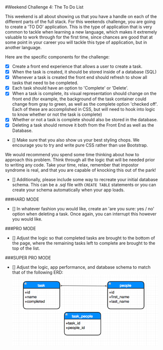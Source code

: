 #Weekend Challenge 4: The To Do List

This weekend is all about showing us that you have a handle on each of the different parts of the full stack. For this weekends challenge, you are going to create a 'TO DO' application. This is the type of application that is very common to tackle when learning a new language, which makes it extremely valuable to work through for the first time, since chances are good that at some point in your career you will tackle this type of application, but in another language.

Here are the specific components for the challenge:

* [x] Create a front end experience that allows a user to create a task.
* [x] When the task is created, it should be stored inside of a database (SQL)
* [x] Whenever a task is created the front end should refresh to show all tasks that need to be completed.
* [x] Each task should have an option to 'Complete' or 'Delete'.
* [x] When a task is complete, its visual representation should change on the front end (for example, the background of the task container could change from gray to green, as well as the complete option 'checked off'. Each of these are accomplished in CSS, but will need to hook into logic to know whether or not the task is complete)
* [x] Whether or not a task is complete should also be stored in the database.
* [x] Deleting a task should remove it both from the Front End as well as the Database.

* [] Make sure that you also show us your best styling chops. We encourage you to try and write pure CSS rather than use Bootstrap.

We would recommend you spend some time thinking about how to approach this problem. Think through all the logic that will be needed prior to writing any code. Take your time, relax, remember that impostor syndrome is real, and that you are capable of knocking this out of the park!

* [] Additionally, please include some way to recreate your initial database schema. This can be a .sql file with `CREATE TABLE` statements or you can create your schema automatically when your app loads.

###HARD MODE
* [] In whatever fashion you would like, create an 'are you sure: yes / no' option when deleting a task. Once again, you can interrupt this however you would like.

###PRO MODE
* [] Adjust the logic so that completed tasks are brought to the bottom of the page, where the remaining tasks left to complete are brought to the top of the list.

###SUPER PRO MODE
* [] Adjust the logic, app performance, and database schema to match that of the following ERD:
![ERD](public/images/super-pro-mode-ERD-model.png?raw=true "ERD")
